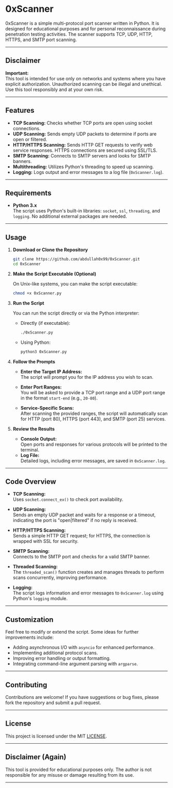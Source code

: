 # 0xScanner

0xScanner is a simple multi-protocol port scanner written in Python. It is designed for educational purposes and for personal reconnaissance during penetration testing activities. The scanner supports TCP, UDP, HTTP, HTTPS, and SMTP port scanning.

---

## Disclaimer

**Important:**  
This tool is intended for use only on networks and systems where you have explicit authorization. Unauthorized scanning can be illegal and unethical. Use this tool responsibly and at your own risk.

---

## Features

- **TCP Scanning:** Checks whether TCP ports are open using socket connections.
- **UDP Scanning:** Sends empty UDP packets to determine if ports are open or filtered.
- **HTTP/HTTPS Scanning:** Sends HTTP GET requests to verify web service responses. HTTPS connections are secured using SSL/TLS.
- **SMTP Scanning:** Connects to SMTP servers and looks for SMTP banners.
- **Multithreading:** Utilizes Python's threading to speed up scanning.
- **Logging:** Logs output and error messages to a log file (`0xScanner.log`).

---

## Requirements

- **Python 3.x**  
  The script uses Python's built-in libraries: `socket`, `ssl`, `threading`, and `logging`. No additional external packages are needed.

---

## Usage

1. **Download or Clone the Repository**

   ```bash
   git clone https://github.com/abdullah0x99/0xScanner.git
   cd 0xScanner
   ```

2. **Make the Script Executable (Optional)**

   On Unix-like systems, you can make the script executable:

   ```bash
   chmod +x 0xScanner.py
   ```

3. **Run the Script**

   You can run the script directly or via the Python interpreter:

   - Directly (if executable):
     ```bash
     ./0xScanner.py
     ```
   - Using Python:
     ```bash
     python3 0xScanner.py
     ```

4. **Follow the Prompts**

   - **Enter the Target IP Address:**  
     The script will prompt you for the IP address you wish to scan.
     
   - **Enter Port Ranges:**  
     You will be asked to provide a TCP port range and a UDP port range in the format `start-end` (e.g., `20-80`).
     
   - **Service-Specific Scans:**  
     After scanning the provided ranges, the script will automatically scan for HTTP (port 80), HTTPS (port 443), and SMTP (port 25) services.

5. **Review the Results**

   - **Console Output:**  
     Open ports and responses for various protocols will be printed to the terminal.
   - **Log File:**  
     Detailed logs, including error messages, are saved in `0xScanner.log`.

---

## Code Overview

- **TCP Scanning:**  
  Uses `socket.connect_ex()` to check port availability.
  
- **UDP Scanning:**  
  Sends an empty UDP packet and waits for a response or a timeout, indicating the port is "open|filtered" if no reply is received.
  
- **HTTP/HTTPS Scanning:**  
  Sends a simple HTTP GET request; for HTTPS, the connection is wrapped with SSL for security.
  
- **SMTP Scanning:**  
  Connects to the SMTP port and checks for a valid SMTP banner.

- **Threaded Scanning:**  
  The `threaded_scan()` function creates and manages threads to perform scans concurrently, improving performance.

- **Logging:**  
  The script logs information and error messages to `0xScanner.log` using Python's `logging` module.

---

## Customization

Feel free to modify or extend the script. Some ideas for further improvements include:
- Adding asynchronous I/O with `asyncio` for enhanced performance.
- Implementing additional protocol scans.
- Improving error handling or output formatting.
- Integrating command-line argument parsing with `argparse`.

---

## Contributing

Contributions are welcome! If you have suggestions or bug fixes, please fork the repository and submit a pull request.

---

## License
This project is licensed under the MIT [LICENSE](./LICENSE).

---

## Disclaimer (Again)

This tool is provided for educational purposes only. The author is not responsible for any misuse or damage resulting from its use.

---